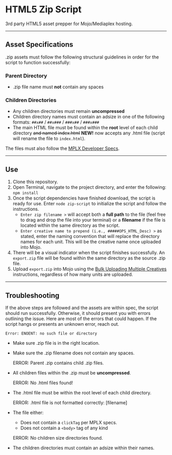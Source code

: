 # HTML5 Zip Script
3rd party HTML5 asset prepper for Mojo/Mediaplex hosting.

----
## Asset Specifications
.zip assets must follow the following structural guidelines in order for the script to function successfully:

### Parent Directory
* .zip file name must **not** contain any spaces

### Children Directories
* Any children directories must remain **uncompressed**
* Children directory names must contain an adsize in one of the following formats: `##x##` / `##x###` / `###x##` / `###x###`
* The main HTML file must be found within the **root** level of each child directory ~~and named index.html~~ **NEW!** now accepts any .html file (script will rename the file to `index.html`).

The files must also follow the [MPLX Developer Specs](http://wiki.cnvrmedia.net/pages/viewpage.action?pageId=78776120#HTML5Hosting-CREATIVESPECSFORDEVELOPERS).

----
## Use
1. Clone this repository.
2. Open Terminal, navigate to the project directory, and enter the following: `npm install`
3. Once the script dependencies have finished download, the script is ready for use. Enter `node zip-script` to initialize the script and follow the instructions.
   * `Enter zip filename >` will accept both a **full path** to the file (feel free to drag and drop the file into your terminal) or a **filename** if the file is located within the same directory as the script.
   * `Enter creative name to prepend (i.e., #####OPS_HTML_Desc) >` as stated, enter the naming convention that will replace the directory names for each unit. This will be the creative name once uploaded into Mojo.
4. There will be a visual indicator when the script finishes successfully. An `export.zip` file will be found within the same directory as the source .zip file.
5. Upload `export.zip` into Mojo using the [Bulk Uploading Multiple Creatives](http://wiki.cnvrmedia.net/pages/viewpage.action?pageId=70028927) instructions, regardless of how many units are uploaded.

----
## Troubleshooting
If the above steps are followed and the assets are within spec, the script should run successfully. Otherwise, it should present you with errors outlining the issue. Here are most of the errors that could happen. If the script hangs or presents an unknown error, reach out.

    Error: ENOENT: no such file or directory

* Make sure .zip file is in the right location.
* Make sure the .zip filename does not contain any spaces.


    ERROR: Parent .zip contains child .zip files.

* All children files within the .zip must be **uncompressed**.


    ERROR: No .html files found!

* The .html file must be within the root level of each child directory.


    ERROR: .html file is not formatted correctly: [filename]

* The file either:
   * Does not contain a `clickTag` per MPLX specs.
   * Does not contain a `<body>` tag of any kind


    ERROR: No children size directories found.

* The children directories must contain an adsize within their names.